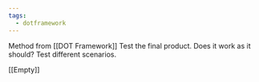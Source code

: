 ```yaml
---
tags:
  - dotframework
---
```

Method from [[DOT Framework]]
Test the final product. Does it work as it should? Test different scenarios.

[[Empty]]